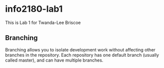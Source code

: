# info2180-lab1
This is Lab 1 for Twanda-Lee Briscoe

## Branching
Branching allows you to isolate development work without affecting other branches in the repository. Each repository has one default branch (usually called master), and can have multiple branches.